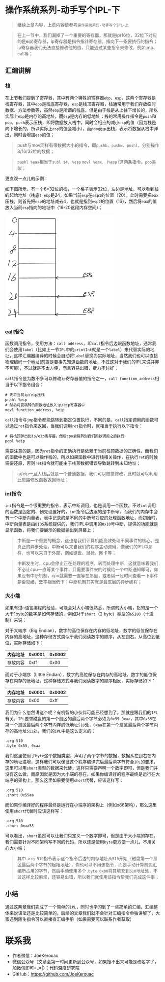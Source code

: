 # 操作系统系列-动手写个IPL-下
> 继续上章内容，上章内容请参考`操作系统系列-动手写个IPL-上`

> 在上一节中，我们漏掉了一个重要的寄存器，那就是ip(16位，32位下对应的是eip)寄存器，ip寄存器是指令指针寄存器，指向下一条要执行的指令；ip寄存器我们无法直接修改他的值，只能通过某些指令来修改，例如jmp、call等；

## 汇编讲解
### 栈
在上节我们提到了寄存器，其中有两个特殊的寄存器`ebp`、`esp`，这两个寄存器是栈寄存器，其中`ebp`是栈底寄存器，`esp`是栈顶寄存器，栈通常用于我们存放临时数据、方法参数等，虽然`ebp`是所谓的栈底，但是由于栈是从上往下增长的，所以实际上`ebp`是内存的高地址，而`esp`是内存的低地址；栈的常用操作指令是`push`和`pop`，`push`表示压栈，即将数据放入栈中，同时会相应的减小`esp`的值（因为栈是向下增长的，所以实际上`esp`的值会减小），而`pop`表示出栈，表示将数据从栈中弹出，同时会增加`esp`的值；

> push与mov同样有带数据大小的指令，即`pushb`、`pushw`、`pushl`，分别操作8/16/32位的数据；

> `pushl %eax`相当于`subl $4, %esp`  `movl %eax, (%esp)`这两条指令，`pop`类似；


更直观一点儿的示例：


如下图所示，有一个6*32位的栈，一个格子表示32位，左边是地址，可以看到栈的起始地址（栈底）`ebp`是24，如果当前`esp`在`esp1`的位置（20），此时需要把`eax`压栈，则首先把`esp`的地址减去4，也就是指到`esp2`的位置（16），然后将`eax`的值放入当前`esp`指向的地址中（16-20这段内存空间）；


![栈示意图](../../resource/操作系统/栈示意图.png)



### call指令
函数调用指令，使用方法：`call address`，即`call`指令后边跟函数地址，通常我们会使用`label`（比如上一节`IPL`中的`printInt`就是一个`label`）来代替实际的地址，这样汇编器编译的时候会自动将`label`替换为实际地址，当然我们也可以直接物理编码一个地址(前提是要事先知道函数的地址，不过这对于我们的IPL来说并非不可能)，不过就是不太方便，而且容易出错，费力不讨好；


`call`指令是为数不多可以修改`ip`寄存器值的指令之一，`call function_address`相当于以下指令组合：
```
# 先将当前ip/eip压栈
pushl %eip
# 然后将要跳转的函数地址放入ip/eip寄存器中
movl function_address, %eip
```

`call`指令与`jmp`指令都能跳转到指定位置执行，不同的是，`call`指定调用的函数可以通过`ret`指令来返回，当我们调用`ret`指令时，就相当于执行以下指令：

```
# 将栈顶弹出到ip/eip寄存器，然后cpu会跳转到我们函数调用之后执行
popl %eip
```

需要注意的是，因为`ret`指令的正确执行是依赖于当前栈顶数据的正确性，而我们的函数中也是可以操作栈的，所以如果函数中进行栈相关操作，在执行`ret`的时候需要还原，否则`ret`指令就可能由于栈顶数据错误导致跳转到未知地址；

> ip/eip一旦入栈后就是一个普通数据，我们可以随意修改，此时就可以利用此思路修改函数返回地址；


### int指令
`int`指令是一个很重要的指令，表示中断调用，也是调用一个函数，不过`int`调用的函数是固定的、预先设置好的，`int`指令后边跟的是中断号，而我们的内存中会有一个中断向量表，表中记录的是不同的中断号对应的处理函数地址，而初始时，中断向量表是由`BIOS`系统提供的，我们IPL中调用的`0x10`号中断，提供的功能就是显示函数，将我们要展示的数据输出到屏幕上；


> 中断是一个重要的概念，这也是我们计算机能高效处理不同事件的核心，是真正的异步处理，中断可以来自我们的程序主动调用，像我们的IPL中那样，也可以来自于外部，例如键盘、鼠标、网卡等；

> 中断发生时，cpu会停止正在处理的程序，转而处理中断，这就意味着我们不必让cpu一直等某个事件，只需要事件来的时候给一个中断通知即可，如果没有中断机制，cpu就需要一直等在那里，或者隔一段时间查看一下事件是否就绪，效率相当低下；中断机制其实就是最底层的异步编程；

### 大小端
如果有过c语言编程的经验，可能会对大小端很熟悉，所谓的大小端，指的是一个大于1byte的数字是如何存储的，例如对于`short`（2 byte）类型的`65280`（十进制）来说：

对于大端序（Big Endian），数字的高位保存在内存的低地址，数字的低位保存在内存的高地址，这种存储方式类似于我们阅读数字的顺序，从左到右，从高位到低位，实际存储如下：

| 内存地址 | 0x0001 | 0x0002 |
| --- | --- | --- |
| 存放内容 | 0xff | 0x00 |

而对于小端序（Little Endian），数字的高位保存在内存的高地址，数字的低位保存在内存的低地址，这种存储方式与我们阅读数字的顺序相反，实际存储如下：

| 内存地址 | 0x0001 | 0x0002 |
| --- | --- | --- |
| 存放内容 | 0x00 | 0xff |


我们为什么忽然讲这个呢？有机智的小伙伴可能已经想到了，那就是跟我们的`IPL`有关，`IPL`要求磁盘的第一个扇区的最后两个字节必须为`0x55 0xaa`，其中`0x55`在第一个扇区最后两个字节内存的低地址`510`处，`0xaa`在第一个扇区最后两个字节内存的高地址`511`处，我们的`IPL`中是这么定义的：

```
.org 510
.byte 0x55, 0xaa
```

我们这里使用了`byte`这个数据类型，声明了两个字节的数据，数据从左到右在内存的地址递增，这样我们可以保证这个程序编译完后最后两字节符合`IPL`的要求，这里可以用`short`类型的数据来代替，这样只需要声明一个数字即可，但是我们并没有这么做，而原因就是因为大小端的存在，如果你编译好的程序最终是运行在大端序的架构上，那么这里如果要使用`short`代替，应该这样写：

```
.org 510
.short 0x55aa
```

而如果你编译好的程序最终是运行在小端序的架构上（例如x86架构），那么这里使用`short`代替时应该这样写：
```
.org 510
.short 0xaa55
```

可以看出，`short`虽然可以让我们只定义一个数字即可，但是由于大小端的存在，我们需要针对不同架构写不同的代码，所以还是使用`byte`更方便一点儿，不用关心大小端；



> 其中`.org 510`指令表示这个指令后边的内存地址从`510`开始（磁盘第一个扇区最后两个字节的起始地址），你也可以不用该指令，而是手动计算前边汇编所占用的字节，然后手动使用多个`.byte 0x00`将其填充到`510`地址处，不过这样比较麻烦，还容易出错，所以我们就使用该指令帮我们完成这件事；


## 小结
通过这两章我们完成了一个简单的`IPL`，同时也学习到了一些简单的汇编，汇编整体来说语法还是比较简单的，后续的文章我们就不会针对汇编指令单独讲解了，大家遇到陌生指令可以直接查汇编手册（如果需要可以联系作者获取）


# 联系我
- 作者微信：JoeKerouac
- 微信公众号（文章会第一时间更新到公众号，如果搜不出来可能是改名字了，加微信即可=_=|）：代码深度研究院
- GitHub：https://github.com/JoeKerouac



